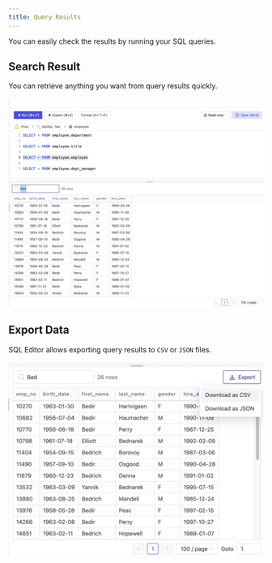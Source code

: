 ```yaml
---
title: Query Results
---
```


You can easily check the results by running your SQL queries.

## Search Result

You can retrieve anything you want from query results quickly.

![Search Result](/static/docs/sql-editor/search-result.webp)

## Export Data

SQL Editor allows exporting query results to `CSV` or `JSON` files.

![Export Data](/static/docs/sql-editor/export-data.webp)
